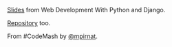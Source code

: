 [Slides](https://speakerdeck.com/mpirnat/web-development-with-python-and-django-2014) from Web Development With Python and Django.

[Repository](https://github.com/mpirnat/django-tutorial) too.

From #CodeMash by [@mpirnat](https://twitter.com/mpirnat).

 
